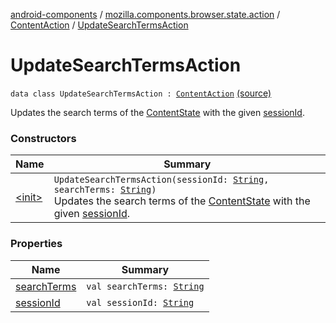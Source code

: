 [android-components](../../../index.md) / [mozilla.components.browser.state.action](../../index.md) / [ContentAction](../index.md) / [UpdateSearchTermsAction](./index.md)

# UpdateSearchTermsAction

`data class UpdateSearchTermsAction : `[`ContentAction`](../index.md) [(source)](https://github.com/mozilla-mobile/android-components/blob/master/components/browser/state/src/main/java/mozilla/components/browser/state/action/BrowserAction.kt#L165)

Updates the search terms of the [ContentState](../../../mozilla.components.browser.state.state/-content-state/index.md) with the given [sessionId](session-id.md).

### Constructors

| Name | Summary |
|---|---|
| [&lt;init&gt;](-init-.md) | `UpdateSearchTermsAction(sessionId: `[`String`](https://kotlinlang.org/api/latest/jvm/stdlib/kotlin/-string/index.html)`, searchTerms: `[`String`](https://kotlinlang.org/api/latest/jvm/stdlib/kotlin/-string/index.html)`)`<br>Updates the search terms of the [ContentState](../../../mozilla.components.browser.state.state/-content-state/index.md) with the given [sessionId](session-id.md). |

### Properties

| Name | Summary |
|---|---|
| [searchTerms](search-terms.md) | `val searchTerms: `[`String`](https://kotlinlang.org/api/latest/jvm/stdlib/kotlin/-string/index.html) |
| [sessionId](session-id.md) | `val sessionId: `[`String`](https://kotlinlang.org/api/latest/jvm/stdlib/kotlin/-string/index.html) |
